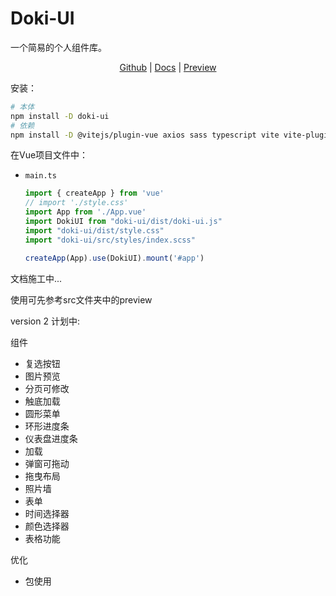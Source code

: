 # Doki-UI
 一个简易的个人组件库。
 
<div align="center">

[Github](https://github.com/CainHappyfish/Doki-UI) | 
[Docs](https://cainhappyfish.github.io/dokiDocs/) |
[Preview](https://doki-ui-preview-rnxg-flxic9tkd-cainhappyfishs-projects.vercel.app/)
    
</div>


安装：

```bash
# 本体
npm install -D doki-ui
# 依赖
npm install -D @vitejs/plugin-vue axios sass typescript vite vite-plugin-dts vue-tsc
```

在Vue项目文件中：

- `main.ts`
    ```typescript
  import { createApp } from 'vue'
  // import './style.css'
  import App from './App.vue'
  import DokiUI from "doki-ui/dist/doki-ui.js"
  import "doki-ui/dist/style.css"
  import "doki-ui/src/styles/index.scss"
  
  createApp(App).use(DokiUI).mount('#app')
  ```

文档施工中...

使用可先参考src文件夹中的preview

version 2 计划中:

组件

- 复选按钮
- 图片预览
- 分页可修改
- 触底加载 
- 圆形菜单
- 环形进度条
- 仪表盘进度条
- 加载
- 弹窗可拖动
- 拖曳布局
- 照片墙
- 表单
- 时间选择器
- 颜色选择器
- 表格功能

优化
- 包使用
